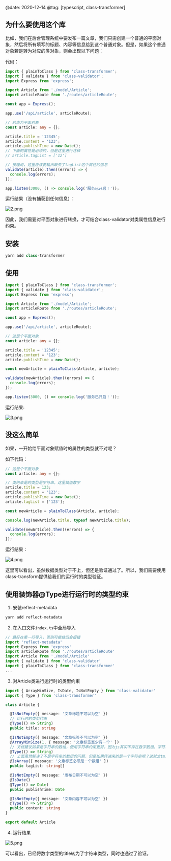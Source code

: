 @date: 2020-12-14
@tag: [typescript, class-transformer]

## 为什么要使用这个库

比如，我们在后台管理系统中要发布一篇文章，我们只需创建一个普通的平面对象，然后将所有填写的标题、内容等信息给到这个普通对象。但是，如果这个普通对象若是转为对应的类对象，则会出现以下问题：

代码：

```ts
import { plainToClass } from 'class-transformer';
import { validate } from 'class-validator';
import Express from 'express';

import Article from './model/Article';
import articleRoute from './routes/articleRoute';

const app = Express();

app.use('/api/article', articleRoute);

// 约束为平面对象
const article: any = {};

article.title = '12345';
article.content = '123';
article.publishTime = new Date();
// 下面的属性是必须的，但是这里进行注释
// article.tagList = ['12']

// 按理说，这里应该要输出缺失了tagList这个属性的信息
validate(article).then((errors) => {
  console.log(errors);
});

app.listen(3000, () => console.log('服务已开启！'));
```

运行结果（没有捕获到任何信息）：

![2.png](https://upload-images.jianshu.io/upload_images/17962931-c94b143ee9f65491.png?imageMogr2/auto-orient/strip%7CimageView2/2/w/1240)

因此，我们需要对平面对象进行转换，才可结合class-validator对类属性信息进行约束。

## 安装

```ts
yarn add class-transformer
```

## 使用

```ts
import { plainToClass } from 'class-transformer';
import { validate } from 'class-validator';
import Express from 'express';

import Article from './model/Article';
import articleRoute from './routes/articleRoute';

const app = Express();

app.use('/api/article', articleRoute);

// 这是个平面对象
const article: any = {};

article.title = '12345';
article.content = '123';
article.publishTime = new Date();

const newArticle = plainToClass(Article, article);

validate(newArticle).then((errors) => {
  console.log(errors);
});

app.listen(3000, () => console.log('服务已开启！'));
```

运行结果:

![3.png](https://upload-images.jianshu.io/upload_images/17962931-a4ee172b3fc8410a.png?imageMogr2/auto-orient/strip%7CimageView2/2/w/1240)

## 没这么简单

如果，一开始给平面对象赋值时的属性的类型就不对呢？

如下代码：

```ts
// 这是个平面对象
const article: any = {};

// 类约束是的类型是字符串，这里赋值数字
article.title = 123;
article.content = '123';
article.publishTime = new Date();
article.tagList = ['123'];

const newArticle = plainToClass(Article, article);

console.log(newArticle.title, typeof newArticle.title);

validate(newArticle).then((errors) => {
  console.log(errors);
});
```

运行结果：

![4.png](https://upload-images.jianshu.io/upload_images/17962931-4b61bf847fc0a54a.png?imageMogr2/auto-orient/strip%7CimageView2/2/w/1240)

这里可以看出，虽然数据类型对于不上，但还是验证通过了。所以，我们需要使用class-transform提供给我们的运行时的类型验证。

## 使用装饰器@Type进行运行时的类型约束

1. 安装reflect-metadata

```ts
yarn add reflect-metadata
```

2. 在入口文件`index.ts`中全局导入

```ts
// 最好在第一行导入，否则可能依旧会报错
import 'reflect-metadata'
import Express from 'express'
import articleRoute from './routes/articleRoute'
import Article from './model/Article'
import { validate } from 'class-validator'
import { plainToClass } from 'class-transformer'
...
```

3. 对Article类进行运行时的类型约束

```ts
import { ArrayMinSize, IsDate, IsNotEmpty } from 'class-validator'
import { Type } from 'class-transformer'

class Article {

  @IsNotEmpty({ message: '文章标题不可以为空' })
  // 运行时的类型约束
  @Type(() => String)
  public title: string

  @IsNotEmpty({ message: '文章标签不可以为空' })
  @ArrayMinSize(1, { message: '文章标签至少有一个' })
  // 文档建议如果是字符串的数组，使用字符串约束更好，因为js其实不存在数字数组，字符串数组等
  @Type(() => String)
  // 上面虽然解决了不是字符串的数组的问题，但是如果传进来的是一个字符串呢？这就太tm难了，所以再在编译时检查一下算了吧，运行时不管了
  @IsArray({ message: '文章标签必须是一个数组' })
  public tagList: string[]

  @IsNotEmpty({ message: '发布日期不可以为空' })
  @IsDate()
  @Type(() => Date)
  public publishTime: Date

  @IsNotEmpty({ message: '文章内容不可以为空' })
  @Type(() => String)
  public content: string
}

export default Article
```

4. 运行结果

![5.png](https://upload-images.jianshu.io/upload_images/17962931-902e0916bb634436.png?imageMogr2/auto-orient/strip%7CimageView2/2/w/1240)

可以看出，已经将数字类型的title转为了字符串类型，同时也通过了验证。
